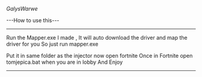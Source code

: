*GalysWarwe*

---How to use this---

______________________________________________________________________________________________________________
Run the Mapper.exe I made , It will auto download the driver and map the driver for you So just run mapper.exe

Put it in same folder as the injector now open fortnite
Once in Fortnite open tomjepica.bat when you are in lobby
And Enjoy
______________________________________________________________________________________________________________
